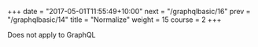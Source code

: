 +++
date = "2017-05-01T11:55:49+10:00"
next = "/graphqlbasic/16"
prev = "/graphqlbasic/14"
title = "Normalize"
weight = 15
course = 2
+++

Does not apply to GraphQL
